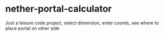 # nether-portal-calculator
Just a leisure code project, select dimension, enter coords, see where to place portal on other side
